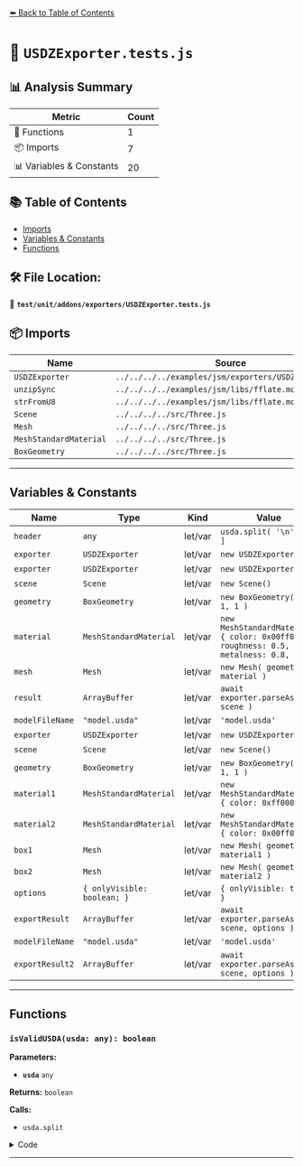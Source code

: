 [⬅️ Back to Table of Contents](../../../../index.md)

# 📄 `USDZExporter.tests.js`

## 📊 Analysis Summary

| Metric | Count |
|--------|-------|
| 🔧 Functions | 1 |
| 📦 Imports | 7 |
| 📊 Variables & Constants | 20 |

## 📚 Table of Contents

- [Imports](#imports)
- [Variables & Constants](#variables-constants)
- [Functions](#functions)

## 🛠️ File Location:
📂 **`test/unit/addons/exporters/USDZExporter.tests.js`**

## 📦 Imports

| Name | Source |
|------|--------|
| `USDZExporter` | `../../../../examples/jsm/exporters/USDZExporter.js` |
| `unzipSync` | `../../../../examples/jsm/libs/fflate.module.js` |
| `strFromU8` | `../../../../examples/jsm/libs/fflate.module.js` |
| `Scene` | `../../../../src/Three.js` |
| `Mesh` | `../../../../src/Three.js` |
| `MeshStandardMaterial` | `../../../../src/Three.js` |
| `BoxGeometry` | `../../../../src/Three.js` |


---

## Variables & Constants

| Name | Type | Kind | Value | Exported |
|------|------|------|-------|----------|
| `header` | `any` | let/var | `usda.split( '\n' )[ 0 ]` | ✗ |
| `exporter` | `USDZExporter` | let/var | `new USDZExporter()` | ✗ |
| `exporter` | `USDZExporter` | let/var | `new USDZExporter()` | ✗ |
| `scene` | `Scene` | let/var | `new Scene()` | ✗ |
| `geometry` | `BoxGeometry` | let/var | `new BoxGeometry( 1, 1, 1 )` | ✗ |
| `material` | `MeshStandardMaterial` | let/var | `new MeshStandardMaterial( { color: 0x00ff00, roughness: 0.5, metalness: 0.8, } )` | ✗ |
| `mesh` | `Mesh` | let/var | `new Mesh( geometry, material )` | ✗ |
| `result` | `ArrayBuffer` | let/var | `await exporter.parseAsync( scene )` | ✗ |
| `modelFileName` | `"model.usda"` | let/var | `'model.usda'` | ✗ |
| `exporter` | `USDZExporter` | let/var | `new USDZExporter( )` | ✗ |
| `scene` | `Scene` | let/var | `new Scene()` | ✗ |
| `geometry` | `BoxGeometry` | let/var | `new BoxGeometry( 1, 1, 1 )` | ✗ |
| `material1` | `MeshStandardMaterial` | let/var | `new MeshStandardMaterial( { color: 0xff0000 } )` | ✗ |
| `material2` | `MeshStandardMaterial` | let/var | `new MeshStandardMaterial( { color: 0x00ff00 } )` | ✗ |
| `box1` | `Mesh` | let/var | `new Mesh( geometry, material1 )` | ✗ |
| `box2` | `Mesh` | let/var | `new Mesh( geometry, material2 )` | ✗ |
| `options` | `{ onlyVisible: boolean; }` | let/var | `{ onlyVisible: true, }` | ✗ |
| `exportResult` | `ArrayBuffer` | let/var | `await exporter.parseAsync( scene, options )` | ✗ |
| `modelFileName` | `"model.usda"` | let/var | `'model.usda'` | ✗ |
| `exportResult2` | `ArrayBuffer` | let/var | `await exporter.parseAsync( scene, options )` | ✗ |


---

## Functions

### `isValidUSDA(usda: any): boolean`

**Parameters:**

- **`usda`** `any`

**Returns:** `boolean`

**Calls:**

- `usda.split`

<details><summary>Code</summary>

```typescript
function isValidUSDA( usda ) {

	const header = usda.split( '\n' )[ 0 ];
	if ( header !== '#usda 1.0' ) return false;

	return true;

}
```
</details>


---